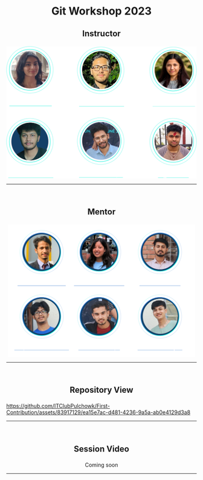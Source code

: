 # <p align='center'>Git Workshop 2023 <p>

## <p align='center'>Instructor</p>

<p align='center'>
    <img
        align="center"
        src="./resources/instructors.png"
        alt="Git Workshop 2023 Instructors"
        height="350"
        width=""
    >
</p>

---

<br>

## <p align='center'>Mentor</p>


<p align='center'>
    <img
        align="center"
        src="./resources/mentors.png"
        alt="Git Workshop 2023 Instructors"
        height="350"
        width=""
    >
</p>

---

<br>

## <p align='center'>Repository View</p>

https://github.com/ITClubPulchowk/First-Contribution/assets/83917129/ea15e7ac-d481-4236-9a5a-ab0e4129d3a8

---

<br>

## <p align='center'>Session Video</p>

<p align='center'>Coming soon</p>

---
